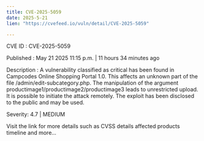 ```yaml
---
title: CVE-2025-5059
date: 2025-5-21
lien: "https://cvefeed.io/vuln/detail/CVE-2025-5059"

---
```


CVE ID : CVE-2025-5059

Published :  May 21
2025
11:15 p.m. | 11 hours
34 minutes ago

Description : A vulnerability classified as critical has been found in Campcodes Online Shopping Portal 1.0. This affects an unknown part of the file /admin/edit-subcategory.php. The manipulation of the argument productimage1/productimage2/productimage3 leads to unrestricted upload. It is possible to initiate the attack remotely. The exploit has been disclosed to the public and may be used.

Severity: 4.7 | MEDIUM

Visit the link for more details
such as CVSS details
affected products
timeline
and more...
